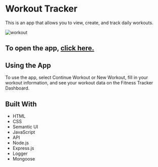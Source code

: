 # Workout Tracker

This is an app that allows you to view, create, and track daily workouts.

![workout](https://user-images.githubusercontent.com/29614473/71567051-2fcf3080-2a71-11ea-8399-ffa8442958fe.png)

## To open the app, [click here.](https://workout-tracker-rs.herokuapp.com)

## Using the App

To use the app, select Continue Workout or New Workout, fill in your workout information, and see your workout data on the Fitness Tracker Dashboard.

## Built With
* HTML
* CSS
* Semantic UI
* JavaScript
* API
* Node.js
* Express.js
* Logger
* Mongoose